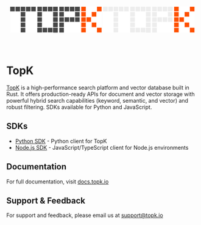 <p align="center" style="padding: 40px 0;">
   <img src="./assets/topk-logo-light.svg#gh-light-mode-only">
   <img src="./assets/topk-logo-dark.svg#gh-dark-mode-only">
</p>

# TopK

[TopK](https://topk.io) is a high-performance search platform and vector database built in Rust. It offers production-ready APIs for document and vector storage with powerful hybrid search capabilities (keyword, semantic, and vector) and robust filtering. SDKs available for Python and JavaScript.

## SDKs

- [Python SDK](./topk-py/README.md) - Python client for TopK
- [Node.js SDK](./topk-js/README.md) - JavaScript/TypeScript client for Node.js environments

## Documentation

For full documentation, visit [docs.topk.io](https://docs.topk.io)

## Support & Feedback

For support and feedback, please email us at support@topk.io

